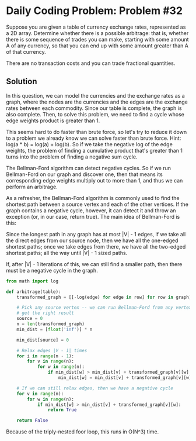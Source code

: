 # Daily Coding Problem: Problem #32

Suppose you are given a table of currency exchange rates, represented as a 2D array. Determine whether there is a possible arbitrage: that is, whether there is some sequence of trades you can make, starting with some amount A of any currency, so that you can end up with some amount greater than A of that currency.

There are no transaction costs and you can trade fractional quantities.

## Solution

In this question, we can model the currencies and the exchange rates as a graph, where the nodes are the currencies and the edges are the exchange rates between each commodity. Since our table is complete, the graph is also complete. Then, to solve this problem, we need to find a cycle whose edge weights product is greater than 1.

This seems hard to do faster than brute force, so let's try to reduce it down to a problem we already know we can solve faster than brute force. Hint: log(a * b) = log(a) + log(b). So if we take the negative log of the edge weights, the problem of finding a cumulative product that's greater than 1 turns into the problem of finding a negative sum cycle.

The Bellman-Ford algorithm can detect negative cycles. So if we run Bellman-Ford on our graph and discover one, then that means its corresponding edge weights multiply out to more than 1, and thus we can perform an arbitrage.

As a refresher, the Bellman-Ford algorithm is commonly used to find the shortest path between a source vertex and each of the other vertices. If the graph contains a negative cycle, however, it can detect it and throw an exception (or, in our case, return true). The main idea of Bellman-Ford is this:

Since the longest path in any graph has at most |V| - 1 edges, if we take all the direct edges from our source node, then we have all the one-edged shortest paths; once we take edges from there, we have all the two-edged shortest paths; all the way until |V| - 1 sized paths.

If, after |V| - 1 iterations of this, we can still find a smaller path, then there must be a negative cycle in the graph.

```python
from math import log

def arbitrage(table):
    transformed_graph = [[-log(edge) for edge in row] for row in graph]

    # Pick any source vertex -- we can run Bellman-Ford from any vertex and
    # get the right result
    source = 0
    n = len(transformed_graph)
    min_dist = [float('inf')] * n

    min_dist[source] = 0

    # Relax edges |V - 1| times
    for i in range(n - 1):
        for v in range(n):
            for w in range(n):
                if min_dist[w] > min_dist[v] + transformed_graph[v][w]:
                    min_dist[w] = min_dist[v] + transformed_graph[v][w]

    # If we can still relax edges, then we have a negative cycle
    for v in range(n):
        for w in range(n):
            if min_dist[w] > min_dist[v] + transformed_graph[v][w]:
                return True

    return False
```

Because of the triply-nested foor loop, this runs in O(N^3) time.
